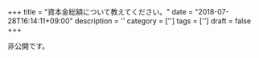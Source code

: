 +++
title = "資本金総額について教えてください。"
date = "2018-07-28T16:14:11+09:00"
description = ''
category = ['']
tags = ['']
draft = false
+++

非公開です。

